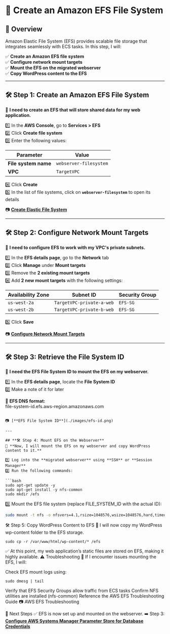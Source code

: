 # **📂 Create an Amazon EFS File System**

## **📌 Overview**
Amazon Elastic File System (EFS) provides scalable file storage that integrates seamlessly with ECS tasks. In this step, I will:

✅ **Create an Amazon EFS file system**  
✅ **Configure network mount targets**  
✅ **Mount the EFS on the migrated webserver**  
✅ **Copy WordPress content to the EFS**  

---

## **🛠️ Step 1: Create an Amazon EFS File System**
📌 **I need to create an EFS that will store shared data for my web application.**

1️⃣ In the **AWS Console**, go to **Services > EFS**  
2️⃣ Click **Create file system**  
3️⃣ Enter the following values:

| Parameter             | Value                      |
|----------------------|--------------------------|
| **File system name** | `webserver-filesystem`   |
| **VPC**              | `TargetVPC`              |

4️⃣ Click **Create**  
5️⃣ In the list of file systems, click on **`webserver-filesystem`** to open its details  

📷 [**Create Elastic File System**](./images/create-efs.png)

---

## **🛠️ Step 2: Configure Network Mount Targets**
📌 **I need to configure EFS to work with my VPC's private subnets.**

1️⃣ In the **EFS details page**, go to the **Network** tab  
2️⃣ Click **Manage** under **Mount targets**  
3️⃣ Remove the **2 existing mount targets**  
4️⃣ Add **2 new mount targets** with the following settings:

| Availability Zone | Subnet ID                     | Security Group |
|------------------|-----------------------------|---------------|
| `us-west-2a`    | `TargetVPC-private-a-web`   | `EFS-SG`      |
| `us-west-2b`    | `TargetVPC-private-b-web`   | `EFS-SG`      |

5️⃣ Click **Save**  

📷 [**Configure Network Mount Targets**](./images/configure-mount-targets.png)

---

## **🛠️ Step 3: Retrieve the File System ID**
📌 **I need the EFS File System ID to mount the EFS on my webserver.**  

1️⃣ In the **EFS details page**, locate the **File System ID**  
2️⃣ Make a note of it for later  

🔗 **EFS DNS format:**  
file-system-id.efs.aws-region.amazonaws.com
```

📷 [**EFS File System ID**](./images/efs-id.png)

---

## **🛠️ Step 4: Mount EFS on the Webserver**
📌 **Now, I will mount the EFS on my webserver and copy WordPress content to it.**  

1️⃣ Log into the **migrated webserver** using **SSH** or **Session Manager**  
2️⃣ Run the following commands:

```bash
sudo apt-get update -y
sudo apt-get install -y nfs-common
sudo mkdir /efs
```
3️⃣ Mount the EFS file system (replace FILE_SYSTEM_ID with the actual ID):
```bash
sudo mount -t nfs -o nfsvers=4.1,rsize=1048576,wsize=1048576,hard,timeo=600,retrans=2,noresvport FILE_SYSTEM_ID.efs.us-west-2.amazonaws.com:/ /efs
```
🛠️ Step 5: Copy WordPress Content to EFS
📌 I will now copy my WordPress wp-content folder to the EFS storage.
```
sudo cp -r /var/www/html/wp-content/* /efs
```
✅ At this point, my web application’s static files are stored on EFS, making it highly available.
⚠️ Troubleshooting
📌 If I encounter issues mounting the EFS, I will:

Check EFS mount logs using:
```
sudo dmesg | tail
```
Verify that EFS Security Groups allow traffic from ECS tasks
Confirm NFS utilities are installed (nfs-common)
Reference the AWS EFS Troubleshooting Guide
📷 AWS EFS Troubleshooting

📌 Next Steps
✅ EFS is now set up and mounted on the webserver.
➡️ Step 3: **[Configure AWS Systems Manager Parameter Store for Database Credentials](../docs/store-db-credentials.md)** 
